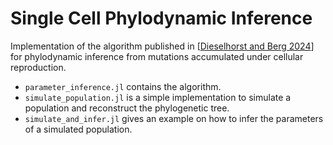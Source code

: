 # Single Cell Phylodynamic Inference
 
Implementation of the algorithm published in [[Dieselhorst and Berg 2024](https://doi.org/10.1101/2024.12.05.627005 )] for phylodynamic inference from mutations accumulated under cellular reproduction.

- `parameter_inference.jl` contains the algorithm.
- `simulate_population.jl` is a simple implementation to simulate a population and reconstruct the phylogenetic tree.
- `simulate_and_infer.jl` gives an example on how to infer the parameters of a simulated population.
